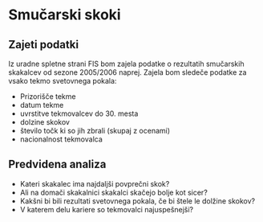 # Smučarski skoki

## Zajeti podatki

Iz uradne spletne strani FIS bom zajela podatke o rezultatih smučarskih skakalcev od sezone 2005/2006 naprej.
Zajela bom sledeče podatke za vsako tekmo svetovnega pokala:

* Prizorišče tekme
* datum tekme
* uvrstitve tekmovalcev do 30. mesta
* dolzine skokov
* število točk ki so jih zbrali (skupaj z ocenami)
* nacionalnost tekmovalca

## Predvidena analiza

* Kateri skakalec ima najdaljši povprečni skok?
* Ali na domači skakalnici skakalci skačejo bolje kot sicer?
* Kakšni bi bili rezultati svetovnega pokala, če bi štele le dolžine skokov?
* V katerem delu kariere so tekmovalci najuspešnejši?
